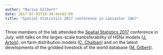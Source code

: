 ```yaml
---
author: "Marius Gilbert"
date: 2017-07-01T18:34:44+02:00
title: "Spatial Statistics 2017 conference in Lancaster (UK)"
---
```

Three members of the lab attended the [Spatial Statistics 2017](https://www.elsevier.com/events/conferences/spatial-statistics-one-world-one-health) conference in July, with talks on the larges-scale tranbsferability of H5Nx models ([J. Artois](/person/jean-artois)), on farm distribution models ([C. Chaiban](/person/celia-chaiban)) and on the latest developments of the gridded livestock of the world database ([M. Gilbert](/person/marius-gilbert)). 
